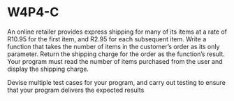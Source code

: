 # W4P4-C

An online retailer provides express shipping for many of its items at a rate of R10.95 for the first item, and R2.95 for each subsequent item. Write a function that takes the number of items in the customer’s order as its only parameter. Return the shipping charge for the order as the function’s result. Your program must read the number of items purchased from the user and display the shipping charge.

Devise multiple test cases for your program, and carry out testing to ensure that your program delivers the expected results
